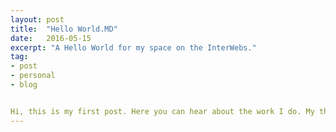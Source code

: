 ```yaml
---
layout: post
title:  "Hello World.MD"
date:   2016-05-15
excerpt: "A Hello World for my space on the InterWebs."
tag:
- post
- personal
- blog


Hi, this is my first post. Here you can hear about the work I do. My thoughts on things and maybe a tutorial or two.
---
```

